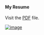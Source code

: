 
#### My Resume

Visit the [PDF](https://github.com/campbehr/Awesome-CV/blob/master/examples/pmresume.pdf) file.

[![image](https://user-images.githubusercontent.com/49826071/143519603-10bb230b-bf4e-4f58-a7cf-ca7d91aaf142.png)](https://github.com/campbehr/Awesome-CV/raw/master/examples/pmresume.pdf)
